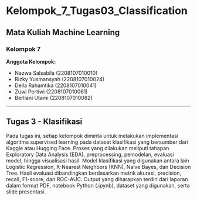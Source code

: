 # Kelompok_7_Tugas03_Classification
## Mata Kuliah Machine Learning
### Kelompok 7
**Anggota Kelompok:**
- Nazwa Salsabila (2208107010010)
- Rizky Yusmansyah (2208107010024)
- Della Rahamtika (2208107010041)
- Zuwi Pertiwi (2208107010061)
- Berliani Utami (2208107010082)
___
## Tugas 3 - Klasifikasi
Pada tugas ini, setiap kelompok diminta untuk melakukan implementasi algoritma supervised learning pada dataset klasifikasi yang bersumber dari Kaggle atau Hugging Face. 
Proses yang dilakukan meliputi tahapan Exploratory Data Analysis (EDA), preprocessing, pemodelan, evaluasi model, hingga visualisasi hasil. Model klasifikasi yang digunakan antara lain Logistic Regression, K-Nearest Neighbors (KNN), Naïve Bayes, dan Decision Tree. Hasil evaluasi dibandingkan berdasarkan metrik akurasi, precision, recall, F1-score, dan ROC-AUC.
Output yang diharapkan terdiri dari laporan dalam format PDF, notebook Python (.ipynb), dataset yang digunakan, serta slide presentasi.
